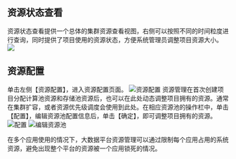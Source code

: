 ## 资源状态查看
资源状态查看提供一个总体的集群资源查看视图，右侧可以按照不同的时间粒度进行查询，同时提供了项目使用的资源状态，方便系统管理员调整项目资源大小。
![](http://imgcache.tce.fsphere.cn/image/mc.qcloudimg.com/static/img/97ba650351c5d00cdd6fb8c8692ce0dc/image.png)

## 资源配置
单击左侧【资源配置】，进入资源配置页面。
![资源配置](http://imgcache.tce.fsphere.cn/image/mc.qcloudimg.com/static/img/b32dd9ad63af420acf5747dd2ef39fc2/image.png)
资源管理在首次创建项目分配计算池资源和存储池资源后，也可以在此处动态调整项目拥有的资源。通常在集群扩容，或者资源优先级调度会使用到此处。在相应资源池的操作栏中，单击【配置】，编辑资源池配置信息后，单击【确定】，即可调整项目拥有的资源。
![配置](http://imgcache.tce.fsphere.cn/image/mc.qcloudimg.com/static/img/a4857769e60df246b0c80696a5339f0c/image.png)
![编辑资源池](http://imgcache.tce.fsphere.cn/image/mc.qcloudimg.com/static/img/e3dd5d16f06a24f738b17f4db8de406f/image.png)

在多个应用使用的情况下，大数据平台资源管理可以通过限制每个应用占用的系统资源，避免出现整个平台的资源被一个应用锁死的情况。